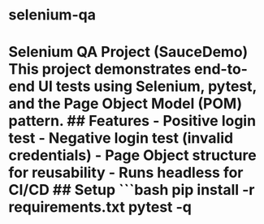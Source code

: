 # selenium-qa
# Selenium QA Project (SauceDemo) This project demonstrates end-to-end UI tests using Selenium, pytest, and the Page Object Model (POM) pattern.  ## Features - Positive login test - Negative login test (invalid credentials) - Page Object structure for reusability - Runs headless for CI/CD  ## Setup ```bash pip install -r requirements.txt pytest -q
